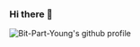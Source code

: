 ### Hi there 👋

<!--
**Bit-Part-Young/Bit-Part-Young** is a ✨ _special_ ✨ repository because its `README.md` (this file) appears on your GitHub profile.

Here are some ideas to get you started:

- 🔭 I’m currently working on ...
- 🌱 I’m currently learning ...
- 👯 I’m looking to collaborate on ...
- 🤔 I’m looking for help with ...
- 💬 Ask me about ...
- 📫 How to reach me: ...
- 😄 Pronouns: ...
- ⚡ Fun fact: ...
-->


![Bit-Part-Young's github profile](https://github-readme-stats.vercel.app/api?username=Bit-Part-Young&count_private=true&show_icons=true&theme=tokyonight)
